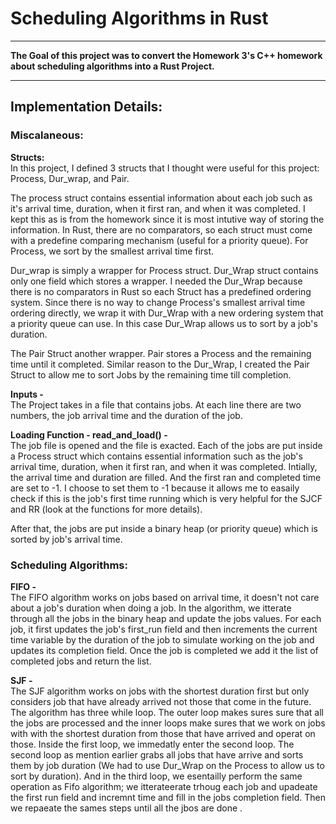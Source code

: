 # Scheduling Algorithms in Rust

---
**The Goal of this project was to convert the Homework 3's C++ homework about scheduling algorithms into a Rust Project.**

---
## Implementation Details:

### Miscalaneous:

**Structs:** <br>
In this project, I defined 3 structs that I thought were useful for this project: Process, Dur_wrap, and Pair.

The process struct contains essential information about each job such as it's arrival time, duration, when it first ran, and when it was completed. I kept this as is from the homework since it is most intutive way of storing the information. In Rust, there are no comparators, so each struct must come with a predefine comparing mechanism (useful for a priority queue). For Process, we sort by the smallest arrival time first.

Dur_wrap is simply a wrapper for Process struct. Dur_Wrap struct contains only one field which stores a wrapper. I needed the Dur_Wrap because there is no comparators in Rust so each Struct has a predefined ordering system. Since there is no way to change Process's smallest arrival time ordering directly, we wrap it with Dur_Wrap with a new ordering system that a priority queue can use. In this case Dur_Wrap allows us to sort by a job's duration.

The Pair Struct another wrapper. Pair stores a Process and the remaining time until it completed. Similar reason to the Dur_Wrap, I created the Pair Struct to allow me to sort Jobs by the remaining time till completion. 

**Inputs -** <br>
The Project takes in a file that contains jobs. At each line there are two numbers, the job arrival time and the duration of the job. 

**Loading Function - read_and_load() -** <br>
The job file is opened and the file is exacted. Each of the jobs are put inside a Process struct which contains essential information such as the job's arrival time, duration, when it first ran, and when it was completed. Intially, the arrival time and duration are filled. And the first ran and completed time are set to -1. I choose to set them to -1 because it allows me to easaily check if this is the job's first time running which is very helpful for the SJCF and RR (look at the functions for more details). 

After that, the jobs are put inside a binary heap (or priority queue) which is sorted by job's arrival time.

### Scheduling Algorithms:

**FIFO -** <br>
The FIFO algorithm works on jobs based on arrival time, it doesn't not care about a job's duration when doing a job. In the algorithm, we itterate through all the jobs in the binary heap and update the jobs values. For each job, it first updates the job's first_run field and then increments the current time variable by the duration of the job to simulate working on the job and updates its completion field. Once the job is completed we add it the list of completed jobs and return the list.

**SJF -** <br>
The SJF algorithm works on jobs with the shortest duration first but only considers job that have already arrived not those that come in the future. The algorithm has three  while loop. The outer loop makes sures sure that all the jobs are processed and the inner loops make sures that we work on jobs with with the shortest duration from those that have arrived and operat on those. Inside the first loop, we immedatly enter the second loop. The second loop as mention earlier grabs all jobs that have arrive and sorts them by job duration (We had to use Dur_Wrap on the Process to allow us to sort by duration). And in the third loop, we esentailly perform the same operation as Fifo algorithm; we itterateerate trhoug each job and upadeate the first run field and incremnt time and fill in the jobs completion field. Then we repaeate the sames steps until all the jbos are done .



